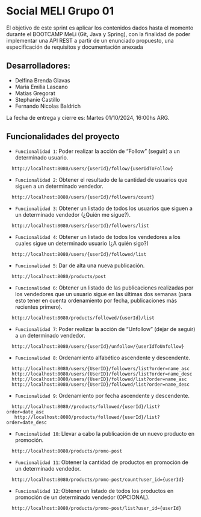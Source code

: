 # Social MELI Grupo 01

El objetivo de este sprint es aplicar los contenidos dados hasta el momento durante el BOOTCAMP MeLi (Git, Java y Spring), con la finalidad de poder implementar una API REST a partir de un enunciado propuesto, una especificación de requisitos y documentación anexada

## Desarrolladores:
- Delfina Brenda Glavas
- Maria Emilia Lascano
- Matias Gregorat
- Stephanie Castillo
- Fernando Nicolas Baldrich

La fecha de entrega y cierre es: Martes 01/10/2024, 16:00hs ARG.

## Funcionalidades del proyecto

- `Funcionalidad 1`: Poder realizar la acción de “Follow” (seguir) a un determinado usuario.

```
  http://localhost:8080/users/{userId}/follow/{userIdToFollow}
```

- `Funcionalidad 2`: Obtener el resultado de la cantidad de usuarios que siguen a un determinado vendedor.
```
  http://localhost:8080/users/{userId}/followers/count}
```

- `Funcionalidad 3`: Obtener un listado de todos los usuarios que siguen a un determinado vendedor (¿Quién me sigue?).
```
  http://localhost:8080/users/{userId}/followers/list
```

- `Funcionalidad 4`: Obtener  un listado de todos los vendedores a los cuales sigue un determinado usuario (¿A quién sigo?)
```
  http://localhost:8080/users/{userId}/followed/list
```

- `Funcionalidad 5`: Dar de alta una nueva publicación.
```
  http://localhost:8080/products/post
```

- `Funcionalidad 6`: Obtener un listado de las publicaciones realizadas por los vendedores que un usuario sigue en las últimas dos semanas (para esto tener en cuenta ordenamiento por fecha, publicaciones más recientes primero).
```
  http://localhost:8080/products/followed/{userId}/list
```
- `Funcionalidad 7`: Poder realizar la acción de “Unfollow” (dejar de seguir) a un determinado vendedor.
```
  http://localhost:8080/users/{userId}/unfollow/{userIdToUnfollow}
```
- `Funcionalidad 8`: Ordenamiento alfabético ascendente y descendente.
```
  http://localhost:8080/users/{UserID}/followers/list?order=name_asc
  http://localhost:8080/users/{UserID}/followers/list?order=name_desc
  http://localhost:8080/users/{UserID}/followed/list?order=name_asc
  http://localhost:8080/users/{UserID}/followed/list?order=name_desc
```
- `Funcionalidad 9`: Ordenamiento por fecha ascendente y descendente.
```
  http://localhost:8080//products/followed/{userId}/list?order=date_asc
   http://localhost:8080/products/followed/{userId}/list?order=date_desc
```
- `Funcionalidad 10`: Llevar a cabo la publicación de un nuevo producto en promoción.
```
  http://localhost:8080/products/promo-post
```
- `Funcionalidad 11`: Obtener la cantidad de productos en promoción de un determinado vendedor.
```
  http://localhost:8080/products/promo-post/count?user_id={userId}
```
- `Funcionalidad 12`: Obtener un listado de todos los productos en promoción de un determinado vendedor (OPCIONAL).
```
  http://localhost:8080/products/promo-post/list?user_id={userId}
```
